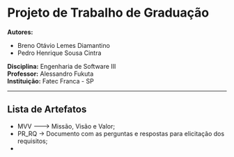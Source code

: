 # Projeto de Trabalho de Graduação

**Autores:**

- Breno Otávio Lemes Diamantino
- Pedro Henrique Sousa Cintra

**Disciplina:** Engenharia de Software III  
**Professor:** Alessandro Fukuta  
**Instituição:** Fatec Franca - SP

---

## Lista de Artefatos

- MVV ---> Missão, Visão e Valor;
- PR_RQ -> Documento com as perguntas e respostas para elicitação dos requisitos;
-
